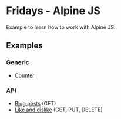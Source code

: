 # Fridays - Alpine JS

Example to learn how to work with Alpine JS.

## Examples

### Generic

- [Counter](https://vergissberlin.github.io/fridays-alpinejs/counter.html)

### API

- [Blog posts](https://vergissberlin.github.io/fridays-alpinejs/api-posts.html) (GET)
- [Like and dislike](https://vergissberlin.github.io/fridays-alpinejs/api-likes.html) (GET, PUT, DELETE)
